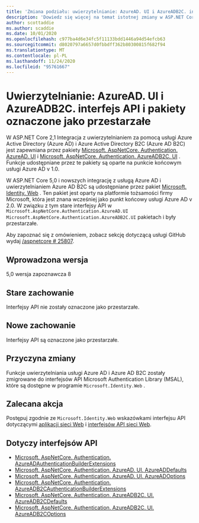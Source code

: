 ```yaml
---
title: 'Zmiana podziału: uwierzytelnianie: AzureAD. UI i AzureADB2C. interfejs API i pakiety oznaczone jako przestarzałe'
description: 'Dowiedz się więcej na temat istotnej zmiany w ASP.NET Core 5,0 zatytułowanym uwierzytelnianie: AzureAD. UI i AzureADB2C. interfejs API i pakiety oznaczone jako przestarzałe'
author: scottaddie
ms.author: scaddie
ms.date: 10/01/2020
ms.openlocfilehash: c977ba4d6e34fc5f11133bdd1446a94d54efcb63
ms.sourcegitcommit: d8020797a6657d0fbbdff362b80300815f682f94
ms.translationtype: MT
ms.contentlocale: pl-PL
ms.lasthandoff: 11/24/2020
ms.locfileid: "95761667"
---
```

# <a name="authentication-azureadui-and-azureadb2cui-apis-and-packages-marked-obsolete"></a>Uwierzytelnianie: AzureAD. UI i AzureADB2C. interfejs API i pakiety oznaczone jako przestarzałe

W ASP.NET Core 2,1 Integracja z uwierzytelnianiem za pomocą usługi Azure Active Directory (Azure AD) i Azure Active Directory B2C (Azure AD B2C) jest zapewniana przez pakiety [Microsoft. AspNetCore. Authentication. AzureAD. UI](https://www.nuget.org/packages/Microsoft.AspNetCore.Authentication.AzureAD.UI) i [Microsoft. AspNetCore. Authentication. AzureADB2C. UI](https://www.nuget.org/packages/Microsoft.AspNetCore.Authentication.AzureADB2C.UI) . Funkcje udostępniane przez te pakiety są oparte na punkcie końcowym usługi Azure AD v 1.0.

W ASP.NET Core 5,0 i nowszych integrację z usługą Azure AD i uwierzytelnianiem Azure AD B2C są udostępniane przez pakiet [Microsoft. Identity. Web](https://www.nuget.org/packages/Microsoft.Identity.Web) . Ten pakiet jest oparty na platformie tożsamości firmy Microsoft, która jest znana wcześniej jako punkt końcowy usługi Azure AD v 2.0. W związku z tym stare interfejsy API w `Microsoft.AspNetCore.Authentication.AzureAD.UI` `Microsoft.AspNetCore.Authentication.AzureADB2C.UI` pakietach i były przestarzałe.

Aby zapoznać się z omówieniem, zobacz sekcję dotyczącą usługi GitHub wydaj [/aspnetcore # 25807](https://github.com/dotnet/aspnetcore/issues/25807).

## <a name="version-introduced"></a>Wprowadzona wersja

5,0 wersja zapoznawcza 8

## <a name="old-behavior"></a>Stare zachowanie

Interfejsy API nie zostały oznaczone jako przestarzałe.

## <a name="new-behavior"></a>Nowe zachowanie

Interfejsy API są oznaczone jako przestarzałe.

## <a name="reason-for-change"></a>Przyczyna zmiany

Funkcje uwierzytelniania usługi Azure AD i Azure AD B2C zostały zmigrowane do interfejsów API Microsoft Authentication Library (MSAL), które są dostępne w programie `Microsoft.Identity.Web` .

## <a name="recommended-action"></a>Zalecana akcja

Postępuj zgodnie ze `Microsoft.Identity.Web` wskazówkami interfejsu API dotyczącymi [aplikacji sieci Web](https://github.com/azuread/microsoft-identity-web/wiki/web-apps) i [interfejsów API sieci Web](https://github.com/azuread/microsoft-identity-web/wiki/web-apis).

## <a name="affected-apis"></a>Dotyczy interfejsów API

* [Microsoft. AspNetCore. Authentication. AzureADAuthenticationBuilderExtensions](/dotnet/api/microsoft.aspnetcore.authentication.azureadauthenticationbuilderextensions?view=aspnetcore-3.0)
* [Microsoft. AspNetCore. Authentication. AzureAD. UI. AzureADDefaults](/dotnet/api/microsoft.aspnetcore.authentication.azuread.ui.azureaddefaults?view=aspnetcore-3.0)
* [Microsoft. AspNetCore. Authentication. AzureAD. UI. AzureADOptions](/dotnet/api/microsoft.aspnetcore.authentication.azuread.ui.azureadoptions?view=aspnetcore-3.0)
* [Microsoft. AspNetCore. Authentication. AzureADB2CAuthenticationBuilderExtensions](/dotnet/api/microsoft.aspnetcore.authentication.azureadb2cauthenticationbuilderextensions?view=aspnetcore-3.0)
* [Microsoft. AspNetCore. Authentication. AzureADB2C. UI. AzureADB2CDefaults](/dotnet/api/microsoft.aspnetcore.authentication.azureadb2c.ui.azureadb2cdefaults?view=aspnetcore-3.0)
* [Microsoft. AspNetCore. Authentication. AzureADB2C. UI. AzureADB2COptions](/dotnet/api/microsoft.aspnetcore.authentication.azureadb2c.ui.azureadb2coptions?view=aspnetcore-3.0)

<!--

### Category

ASP.NET Core

### Affected APIs

- `T:Microsoft.AspNetCore.Authentication.AzureADAuthenticationBuilderExtensions`
- `T:Microsoft.AspNetCore.Authentication.AzureAD.UI.AzureADDefaults`
- `T:Microsoft.AspNetCore.Authentication.AzureAD.UI.AzureADOptions`
- `T:Microsoft.AspNetCore.Authentication.AzureADB2CAuthenticationBuilderExtensions`
- `T:Microsoft.AspNetCore.Authentication.AzureADB2C.UI.AzureADB2CDefaults`
- `T:Microsoft.AspNetCore.Authentication.AzureADB2C.UI.AzureADB2COptions`

-->
